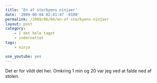 ```yaml
---
title: 'En af storbyens ninjaer'
date: '2009-06-04 02:41:47 -0100'
permalink: /2009/06/04/en-af-storbyens-ninjaer
layout: post
category:
    - I det hele taget
    - indernettet
tags:
    - ninja

use_youtube: yes
---
```

Det er for vildt det her. Omkring 1 min og 20 var jeg ved at falde ned af stolen.

<amp-youtube
    data-videoid="5MeiwLLZjDo"
    layout="responsive"
    width="480" height="270"></amp-youtube>
